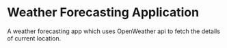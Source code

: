# Weather Forecasting Application
 A weather forecasting app which uses OpenWeather api to fetch the details of current location.
